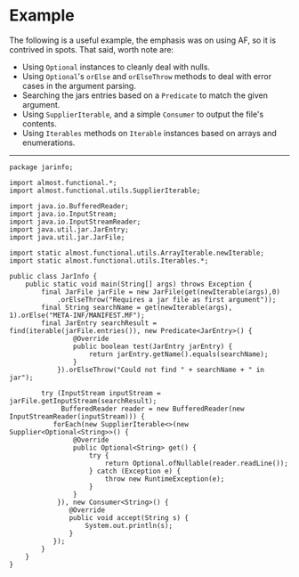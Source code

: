 # Example
The following is a useful example, the emphasis was on using AF, so it is contrived in spots. That said, worth note are:

* Using `Optional` instances to cleanly deal with nulls.
* Using `Optional`'s `orElse` and `orElseThrow` methods to deal with error cases in the argument parsing.
* Searching the jars entries based on a `Predicate` to match the given argument.
* Using `SupplierIterable`, and a simple `Consumer` to output the file's contents.  
* Using `Iterables` methods on `Iterable` instances based on arrays and enumerations. 

-----
  
	package jarinfo;
	
	import almost.functional.*;
	import almost.functional.utils.SupplierIterable;
	
	import java.io.BufferedReader;
	import java.io.InputStream;
	import java.io.InputStreamReader;
	import java.util.jar.JarEntry;
	import java.util.jar.JarFile;
	
	import static almost.functional.utils.ArrayIterable.newIterable;
	import static almost.functional.utils.Iterables.*;
	
	public class JarInfo {
	    public static void main(String[] args) throws Exception {
	    	final JarFile jarFile = new JarFile(get(newIterable(args),0)
	    		.orElseThrow("Requires a jar file as first argument"));
        	final String searchName = get(newIterable(args), 1).orElse("META-INF/MANIFEST.MF");
        	final JarEntry searchResult = find(iterable(jarFile.entries()), new Predicate<JarEntry>() {
            		@Override
            		public boolean test(JarEntry jarEntry) {
               			return jarEntry.getName().equals(searchName);
            		}
        		}).orElseThrow("Could not find " + searchName + " in jar");
	
	        try (InputStream inputStream = jarFile.getInputStream(searchResult);
	             BufferedReader reader = new BufferedReader(new InputStreamReader(inputStream))) {
	           forEach(new SupplierIterable<>(new Supplier<Optional<String>>() {
	                @Override
	                public Optional<String> get() {
	                    try {
	                        return Optional.ofNullable(reader.readLine());
	                    } catch (Exception e) {
	                        throw new RuntimeException(e);
	                    }
	                }
	            }), new Consumer<String>() {
	               @Override
	               public void accept(String s) {
	                   System.out.println(s);
	               }
	           });
	        }
	    }
	}
